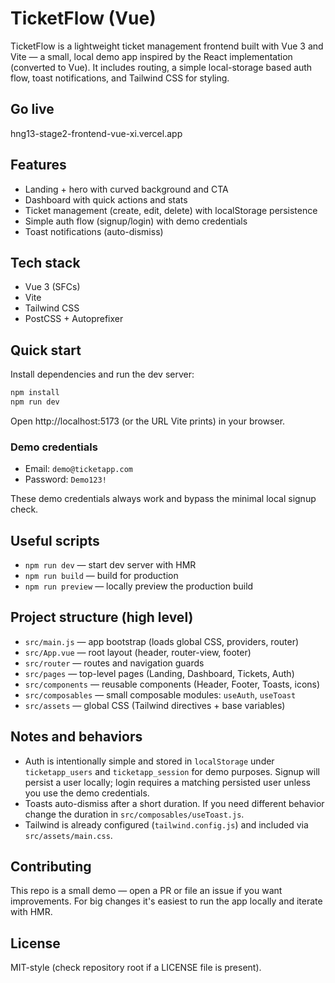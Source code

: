 # TicketFlow (Vue)

TicketFlow is a lightweight ticket management frontend built with Vue 3 and Vite — a small, local demo app inspired by the React implementation (converted to Vue). It includes routing, a simple local-storage based auth flow, toast notifications, and Tailwind CSS for styling.

## Go live
hng13-stage2-frontend-vue-xi.vercel.app

## Features

- Landing + hero with curved background and CTA
- Dashboard with quick actions and stats
- Ticket management (create, edit, delete) with localStorage persistence
- Simple auth flow (signup/login) with demo credentials
- Toast notifications (auto-dismiss)

## Tech stack

- Vue 3 (SFCs)
- Vite
- Tailwind CSS
- PostCSS + Autoprefixer

## Quick start

Install dependencies and run the dev server:

```bash
npm install
npm run dev
```

Open http://localhost:5173 (or the URL Vite prints) in your browser.

### Demo credentials

- Email: `demo@ticketapp.com`
- Password: `Demo123!`

These demo credentials always work and bypass the minimal local signup check.

## Useful scripts

- `npm run dev` — start dev server with HMR
- `npm run build` — build for production
- `npm run preview` — locally preview the production build

## Project structure (high level)

- `src/main.js` — app bootstrap (loads global CSS, providers, router)
- `src/App.vue` — root layout (header, router-view, footer)
- `src/router` — routes and navigation guards
- `src/pages` — top-level pages (Landing, Dashboard, Tickets, Auth)
- `src/components` — reusable components (Header, Footer, Toasts, icons)
- `src/composables` — small composable modules: `useAuth`, `useToast`
- `src/assets` — global CSS (Tailwind directives + base variables)

## Notes and behaviors

- Auth is intentionally simple and stored in `localStorage` under `ticketapp_users` and `ticketapp_session` for demo purposes. Signup will persist a user locally; login requires a matching persisted user unless you use the demo credentials.
- Toasts auto-dismiss after a short duration. If you need different behavior change the duration in `src/composables/useToast.js`.
- Tailwind is already configured (`tailwind.config.js`) and included via `src/assets/main.css`.

## Contributing

This repo is a small demo — open a PR or file an issue if you want improvements. For big changes it's easiest to run the app locally and iterate with HMR.

## License

MIT-style (check repository root if a LICENSE file is present).
